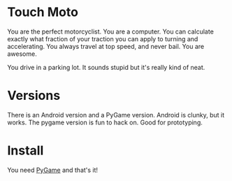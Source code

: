 # Touch Moto
You are the perfect motorcyclist. You are a computer. You can calculate
exactly what fraction of your traction you can apply to turning and
accelerating. You always travel at top speed, and never bail. You are awesome.

You drive in a parking lot. It sounds stupid but it's really kind of neat.

# Versions
There is an Android version and a PyGame version. Android is clunky, but it
works. The pygame version is fun to hack on. Good for prototyping.

# Install
You need [PyGame](http://pygame.org) and that's it!
